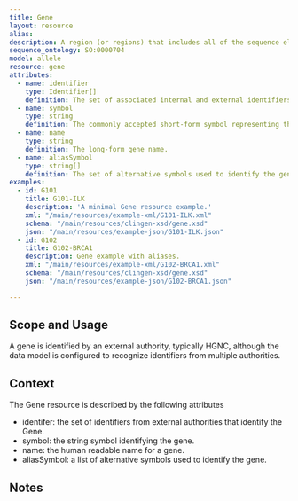 ```yaml
---
title: Gene
layout: resource
alias: 
description: A region (or regions) that includes all of the sequence elements necessary to encode a functional transcript. A gene may include regulatory regions, transcribed regions and/or other functional sequence regions.
sequence_ontology: SO:0000704
model: allele
resource: gene
attributes:
  - name: identifier
    type: Identifier[]
    definition: The set of associated internal and external identifiers for the gene.
  - name: symbol
    type: string
    definition: The commonly accepted short-form symbol representing the gene (i.e.) HGNC symbol.
  - name: name
    type: string
    definition: The long-form gene name.
  - name: aliasSymbol
    type: string[]
    definition: The set of alternative symbols used to identify the gene.
examples:
  - id: G101
    title: G101-ILK
    description: 'A minimal Gene resource example.'
    xml: "/main/resources/example-xml/G101-ILK.xml"
    schema: "/main/resources/clingen-xsd/gene.xsd"
    json: "/main/resources/example-json/G101-ILK.json"
  - id: G102
    title: G102-BRCA1
    description: Gene example with aliases.
    xml: "/main/resources/example-xml/G102-BRCA1.xml"
    schema: "/main/resources/clingen-xsd/gene.xsd"
    json: "/main/resources/example-json/G102-BRCA1.json"

---
```



Scope and Usage
---------------

A gene is identified by an external authority, typically HGNC, although the data model is configured to recognize identifiers from multiple authorities.

Context
-------

The Gene resource is described by the following attributes

* identifer: the set of identifiers from external authorities that identify the Gene.
* symbol: the string symbol identifying the gene.
* name: the human readable name for a gene.
* aliasSymbol: a list of alternative symbols used to identify the gene.

Notes
-----

